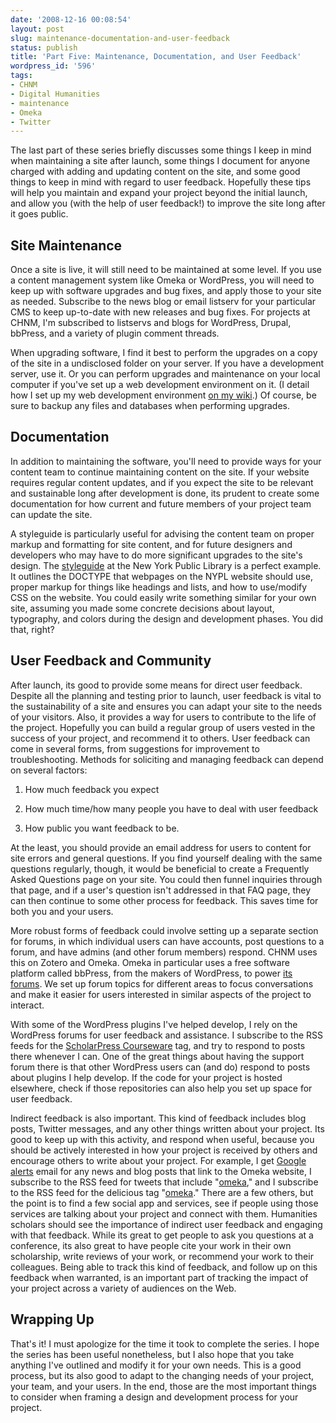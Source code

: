 ```yaml
---
date: '2008-12-16 00:08:54'
layout: post
slug: maintenance-documentation-and-user-feedback
status: publish
title: 'Part Five: Maintenance, Documentation, and User Feedback'
wordpress_id: '596'
tags:
- CHNM
- Digital Humanities
- maintenance
- Omeka
- Twitter
---
```


The last part of these series briefly discusses some things I keep in mind when maintaining a site after launch, some things I document for anyone charged with adding and updating content on the site, and some good things to keep in mind with regard to user feedback. Hopefully these tips will help you maintain and expand your project beyond the initial launch, and allow you (with the help of user feedback!) to improve the site long after it goes public.



## Site Maintenance



Once a site is live, it will still need to be maintained at some level. If you use a content management system like Omeka or WordPress, you will need to keep up with software upgrades and bug fixes, and apply those to your site as needed. Subscribe to the news blog or email listserv for your particular CMS to keep up-to-date with new releases and bug fixes. For projects at CHNM, I'm subscribed to listservs and blogs for WordPress, Drupal, bbPress, and a variety of plugin comment threads.

When upgrading software, I find it best to perform the upgrades on a copy of the site in a undisclosed folder on your server. If you have a development server, use it. Or you can perform upgrades and maintenance on your local computer if you've set up a web development environment on it. (I detail how I set up my web development environment [on my wiki](http://clioweb.org/wiki/Leopard_Development_Environment).) Of course, be sure to backup any files and databases when performing upgrades.



## Documentation



In addition to maintaining the software, you'll need to provide ways for your content team to continue maintaining content on the site. If your website requires regular content updates, and if you expect the site to be relevant and sustainable long after development is done, its prudent to create some documentation for how current and future members of your project team can update the site.

A styleguide is particularly useful for advising the content team on proper markup and formatting for site content, and for future designers and developers who may have to do more significant upgrades to the site's design. The [styleguide](http://www.nypl.org/styleguide/) at the New York Public Library is a perfect example. It outlines the DOCTYPE that webpages on the NYPL website should use, proper markup for things like headings and lists, and how to use/modify CSS on the website. You could easily write something similar for your own site, assuming you made some concrete decisions about layout, typography, and colors during the design and development phases. You did that, right?



## User Feedback and Community



After launch, its good to provide some means for direct user feedback. Despite all the planning and testing prior to launch, user feedback is vital to the sustainability of a site and ensures you can adapt your site to the needs of your visitors. Also, it provides a way for users to contribute to the life of the project. Hopefully you can build a regular group of users vested in the success of your project, and recommend it to others. User feedback can come in several forms, from suggestions for improvement to troubleshooting. Methods for soliciting and managing feedback can depend on several factors:





  1. How much feedback you expect


  2. How much time/how many people you have to deal with user feedback


  3. How public you want feedback to be.



At the least, you should provide an email address for users to content for site errors and general questions. If you find yourself dealing with the same questions regularly, though, it would be beneficial to create a Frequently Asked Questions page on your site. You could then funnel inquiries through that page, and if a user's question isn't addressed in that FAQ page, they can then continue to some other process for feedback. This saves time for both you and your users.

More robust forms of feedback could involve setting up a separate section for forums, in which individual users can have accounts, post questions to a forum, and have admins (and other forum members) respond. CHNM uses this on Zotero and Omeka. Omeka in particular uses a free software platform called bbPress, from the makers of WordPress, to power [its forums](http://omeka.org/forums/). We set up forum topics for different areas to focus conversations and make it easier for users interested in similar aspects of the project to interact.

With some of the WordPress plugins I've helped develop, I rely on the WordPress forums for user feedback and assistance. I subscribe to the RSS feeds for the [ScholarPress Courseware](http://wordpress.org/tags/scholarpress-courseware) tag, and try to respond to posts there whenever I can. One of the great things about having the support forum there is that other WordPress users can (and do) respond to posts about plugins I help develop. If the code for your project is hosted elsewhere, check if those repositories can also help you set up space for user feedback.

Indirect feedback is also important. This kind of feedback includes blog posts, Twitter messages, and any other things written about your project. Its good to keep up with this activity, and respond when useful, because you should be actively interested in how your project is received by others and encourage others to write about your project. For example, I get [Google alerts](http://www.google.com/alerts?hl=en&gl=us) email for any news and blog posts that link to the Omeka website, I subscribe to the RSS feed for tweets that include "[omeka](http://search.twitter.com/search?q=omeka)," and I subscribe to the RSS feed for the delicious tag "[omeka](http://delicious.com/tag/omeka)." There are a few others, but the point is to find a few social app and services, see if people using those services are talking about your project and connect with them. Humanities scholars should see the importance of indirect user feedback and engaging with that feedback. While its great to get people to ask you questions at a conference, its also great to have people cite your work in their own scholarship, write reviews of your work, or recommend your work to their colleagues. Being able to track this kind of feedback, and follow up on this feedback when warranted, is an important part of tracking the impact of your project across a variety of audiences on the Web.



## Wrapping Up



That's it! I must apologize for the time it took to complete the series. I hope the series has been useful nonetheless, but I also hope that you take anything I've outlined and modify it for your own needs. This is a good process, but its also good to adapt to the changing needs of your project, your team, and your users. In the end, those are the most important things to consider when framing a design and development process for your project.
